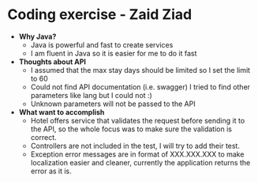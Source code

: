 # Coding exercise - Zaid Ziad
<ul>
	<li>
		<b>Why Java?</b>
		<ul>
			<li>Java is powerful and fast to create services</li>
			<li>I am fluent in Java so it is easier for me to do it fast</li>
		</ul>
	</li>
	<li>
		<b>Thoughts about API</b>
		<ul>
			<li>I assumed that the max stay days should be limited so I set the limit to 60</li>
			<li>Could not find API documentation (i.e. swagger) I tried to find other parameters like lang but I could not :)</li>
			<li>Unknown parameters will not be passed to the API</li>
		</ul>
	</li>
	<li>
		<b>What want to accomplish</b>
		<ul>
			<li>Hotel offers service that validates the request before sending it to the API, so the whole focus was to make sure the validation is correct.</li>
			<li>Controllers are not included in the test, I will try to add their test.</li>
			<li>Exception error messages are in format of XXX.XXX.XXX to make localization easier and cleaner, currently the application returns the error as it is.</li>
		<ul>
	</li>
</ul>